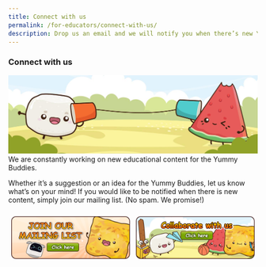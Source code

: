 ```yaml
---
title: Connect with us
permalink: /for-educators/connect-with-us/
description: Drop us an email and we will notify you when there’s new Yummy contents!
---
```

### Connect with us
![stay connected](/images/Website/educator_stay_connected.jpg)
We are constantly working on new educational content for the Yummy Buddies.  
  
Whether it’s a suggestion or an idea for the Yummy Buddies, let us know what’s on your mind! If you would like to be notified when there is new content, simply join our mailing list.
(No spam. We promise!)

<style type="text/css">
.tg  {border-collapse:collapse;border-spacing:0;}
.tg td{border-color:black;border-style:solid;border-width:0px;font-family:Arial, sans-serif;font-size:14px;
overflow:hidden;padding:10px 5px;word-break:normal;}
.tg th{border-color:black;border-style:solid;border-width:0px;font-family:Arial, sans-serif;font-size:14px;
font-weight:normal;overflow:hidden;padding:10px 5px;word-break:normal;}
.tg .tg-0pky{border-color:inherit;text-align:left;vertical-align:top}
</style>
<table class="tg">
<thead>
<tr>
<td class="tg-0pky"><a href="https://go.gov.sg/yummybuddies-edm"><img alt="_blank" src="/images/Website/btn_mailing_list.png"></a></td>
<td class="tg-0pky"><a href="https://go.gov.sg/yummybuddies-contact-us"><img alt="_blank" src="/images/Website/btn_collab.png"></a></td>
</tr>
</thead>
</table>